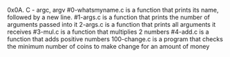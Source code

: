 0x0A. C - argc, argv
#0-whatsmyname.c is a function that prints its name, followed by a new line.
#1-args.c is a function that prints the number of arguments passed into it
2-args.c is a function that prints all arguments it receives
#3-mul.c is a function that multiplies 2 numbers
#4-add.c is a function that adds positive numbers
100-change.c is a program that checks the minimum number of coins to make change for an amount of money
